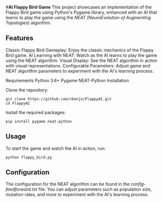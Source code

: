 #**AI Flappy Bird Game**
This project showcases an implementation of the Flappy Bird game using Python's Pygame library, enhanced with an AI that learns to play the game using the *NEAT (NeuroEvolution of Augmenting Topologies)* algorithm.

## Features
Classic Flappy Bird Gameplay: Enjoy the classic mechanics of the Flappy Bird game.
AI Learning with NEAT: Watch as the AI learns to play the game using the NEAT algorithm.
Visual Display: See the NEAT algorithm in action with visual representations.
Configurable Parameters: Adjust game and NEAT algorithm parameters to experiment with the AI's learning process.

Requirements
Python 3.6+
Pygame
NEAT-Python
Installation

Clone the repository:
```
git clone https://github.com/vkenjo/FlappyAI.git
cd FlappyAI
```

Install the required packages:
``` 
pip install pygame neat-python
```

## Usage
To start the game and watch the AI in action, run:
```
python flappy_bird.py
```

## Configuration
The configuration for the NEAT algorithm can be found in the *config-feedforward.txt* file. You can adjust parameters such as population size, mutation rates, and more to experiment with the AI's learning process.

